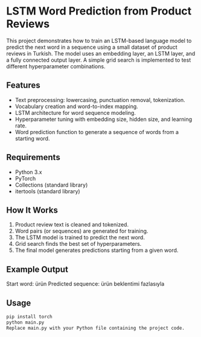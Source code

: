 # LSTM Word Prediction from Product Reviews

This project demonstrates how to train an LSTM-based language model to predict the next word in a sequence using a small dataset of product reviews in Turkish. The model uses an embedding layer, an LSTM layer, and a fully connected output layer. A simple grid search is implemented to test different hyperparameter combinations.

## Features
- Text preprocessing: lowercasing, punctuation removal, tokenization.
- Vocabulary creation and word-to-index mapping.
- LSTM architecture for word sequence modeling.
- Hyperparameter tuning with embedding size, hidden size, and learning rate.
- Word prediction function to generate a sequence of words from a starting word.

## Requirements
- Python 3.x
- PyTorch
- Collections (standard library)
- itertools (standard library)

## How It Works
1. Product review text is cleaned and tokenized.
2. Word pairs (or sequences) are generated for training.
3. The LSTM model is trained to predict the next word.
4. Grid search finds the best set of hyperparameters.
5. The final model generates predictions starting from a given word.

## Example Output
Start word: ürün
Predicted sequence: ürün beklentimi fazlasıyla

## Usage
```bash
pip install torch
python main.py
Replace main.py with your Python file containing the project code.


